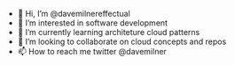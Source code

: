 - 👋 Hi, I’m @davemilnereffectual
- 👀 I’m interested in software development
- 🌱 I’m currently learning architeture cloud patterns
- 💞️ I’m looking to collaborate on cloud concepts and repos
- 📫 How to reach me twitter @davemilner 

<!---
davemilnereffectual/davemilnereffectual is a ✨ special ✨ repository because its `README.md` (this file) appears on your GitHub profile.
You can click the Preview link to take a look at your changes.
--->
